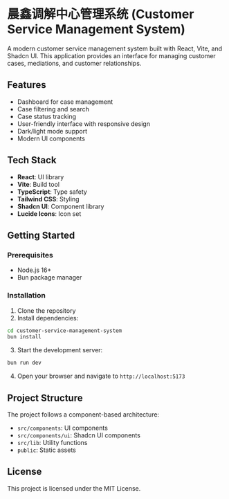 
# 晨鑫调解中心管理系统 (Customer Service Management System)

A modern customer service management system built with React, Vite, and Shadcn UI. This application provides an interface for managing customer cases, mediations, and customer relationships.

## Features

- Dashboard for case management
- Case filtering and search
- Case status tracking
- User-friendly interface with responsive design
- Dark/light mode support
- Modern UI components

## Tech Stack

- **React**: UI library
- **Vite**: Build tool
- **TypeScript**: Type safety
- **Tailwind CSS**: Styling
- **Shadcn UI**: Component library
- **Lucide Icons**: Icon set

## Getting Started

### Prerequisites

- Node.js 16+
- Bun package manager

### Installation

1. Clone the repository
2. Install dependencies:

```bash
cd customer-service-management-system
bun install
```

3. Start the development server:

```bash
bun run dev
```

4. Open your browser and navigate to `http://localhost:5173`

## Project Structure

The project follows a component-based architecture:

- `src/components`: UI components
- `src/components/ui`: Shadcn UI components
- `src/lib`: Utility functions
- `public`: Static assets

## License

This project is licensed under the MIT License. 
